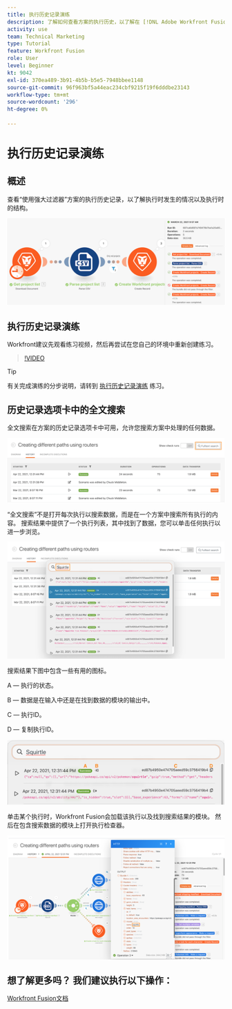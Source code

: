 ```yaml
---
title: 执行历史记录演练
description: 了解如何查看方案的执行历史，以了解在 [!DNL Adobe Workfront Fusion].
activity: use
team: Technical Marketing
type: Tutorial
feature: Workfront Fusion
role: User
level: Beginner
kt: 9042
exl-id: 370ea489-3b91-4b5b-b5e5-7948bbee1148
source-git-commit: 96f963bf5a44eac234cbf9215f19f6dddbe23143
workflow-type: tm+mt
source-wordcount: '296'
ht-degree: 0%

---
```


# 执行历史记录演练

## 概述

查看“使用强大过滤器”方案的执行历史记录，以了解执行时发生的情况以及执行时的结构。

![融合场景中的执行历史图像](assets/execution-history-and-scheduling-1.png)

## 执行历史记录演练

Workfront建议先观看练习视频，然后再尝试在您自己的环境中重新创建练习。

>[!VIDEO](https://video.tv.adobe.com/v/335283/?quality=12)

>[!TIP]
>
>有关完成演练的分步说明，请转到 [执行历史记录演练](https://experienceleague.adobe.com/docs/workfront-learn/tutorials-workfront/fusion/exercises/execution-history.html?lang=en) 练习。

## 历史记录选项卡中的全文搜索

全文搜索在方案的历史记录选项卡中可用，允许您搜索方案中处理的任何数据。

![执行历史记录搜索的图像](assets/execution-history-and-scheduling-2.png)

“全文搜索”不是打开每次执行以搜索数据，而是在一个方案中搜索所有执行的内容。 搜索结果中提供了一个执行列表，其中找到了数据，您可以单击任何执行以进一步浏览。

![执行历史记录搜索的图像](assets/execution-history-and-scheduling-3.png)

搜索结果下图中包含一些有用的图标。

A — 执行的状态。

B — 数据是在输入中还是在找到数据的模块的输出中。

C — 执行ID。

D — 复制执行ID。

![执行历史记录搜索结果的图像](assets/execution-history-and-scheduling-4.png)

单击某个执行时，Workfront Fusion会加载该执行以及找到搜索结果的模块。 然后在包含搜索数据的模块上打开执行检查器。

![执行历史记录链接的图像](assets/execution-history-and-scheduling-5.png)


## 想了解更多吗？ 我们建议执行以下操作：

[Workfront Fusion文档](https://experienceleague.adobe.com/docs/workfront/using/adobe-workfront-fusion/workfront-fusion-2.html?lang=en)
